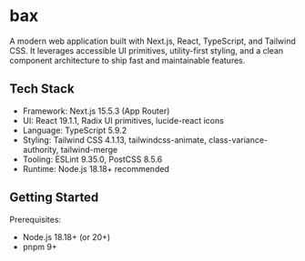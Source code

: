 # bax

A modern web application built with Next.js, React, TypeScript, and Tailwind CSS. It leverages accessible UI primitives, utility-first styling, and a clean component architecture to ship fast and maintainable features.

## Tech Stack

- Framework: Next.js 15.5.3 (App Router)
- UI: React 19.1.1, Radix UI primitives, lucide-react icons
- Language: TypeScript 5.9.2
- Styling: Tailwind CSS 4.1.13, tailwindcss-animate, class-variance-authority, tailwind-merge
- Tooling: ESLint 9.35.0, PostCSS 8.5.6
- Runtime: Node.js 18.18+ recommended

## Getting Started

Prerequisites:
- Node.js 18.18+ (or 20+)
- pnpm 9+
